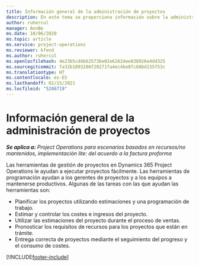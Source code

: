 ```yaml
---
title: Información general de la administración de proyectos
description: En este tema se proporciona información sobre la administración de proyecto en Dynamics 365 Project Operations.
author: ruhercul
manager: AnnBe
ms.date: 10/06/2020
ms.topic: article
ms.service: project-operations
ms.reviewer: kfend
ms.author: ruhercul
ms.openlocfilehash: 4e23b5cd4b625736e02e62624ee838926e4dd325
ms.sourcegitcommit: fa32b1893286f20271fa4ec4be8fc68bd135f53c
ms.translationtype: HT
ms.contentlocale: es-ES
ms.lasthandoff: 02/15/2021
ms.locfileid: "5286719"
---
```

# <a name="project-management-overview"></a>Información general de la administración de proyectos

_**Se aplica a:** Project Operations para escenarios basados en recursos/no mantenidos, implementación lite: del acuerdo a la factura proforma_

Las herramientas de gestión de proyectos en Dynamics 365 Project Operations le ayudan a ejecutar proyectos fácilmente. Las herramientas de programación ayudan a los gerentes de proyectos y a los equipos a mantenerse productivos. Algunas de las tareas con las que ayudan las herramientas son:

- Planificar los proyectos utilizando estimaciones y una programación de trabajo.
- Estimar y controlar los costes e ingresos del proyecto.
- Utilizar las estimaciones del proyecto durante el proceso de ventas.
- Pronosticar los requisitos de recursos para los proyectos que están en trámite.
- Entrega correcta de proyectos mediante el seguimiento del progreso y el consumo de costes.


[!INCLUDE[footer-include](../includes/footer-banner.md)]